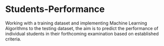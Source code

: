 # Students-Performance
Working with a training dataset and implementing Machine Learning Algorithms to the testing dataset, the aim is to predict the performance of individual students in their forthcoming examination based on established criteria.
